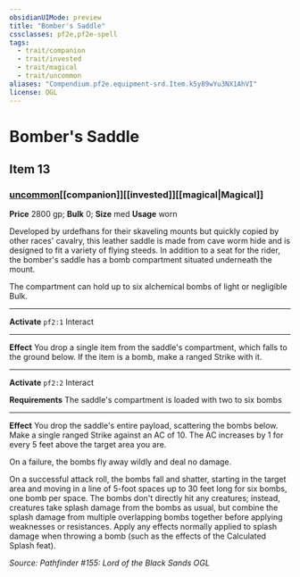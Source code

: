 ```yaml
---
obsidianUIMode: preview
title: "Bomber's Saddle"
cssclasses: pf2e,pf2e-spell
tags:
  - trait/companion
  - trait/invested
  - trait/magical
  - trait/uncommon
aliases: "Compendium.pf2e.equipment-srd.Item.k5y89wYu3NX1AhVI"
license: OGL
---
```

# Bomber's Saddle
## Item 13
### [uncommon](uncommon.md "Uncommon Rarity Trait")[[companion]][[invested]][[magical|Magical]]


**Price** 2800 gp; 
**Bulk** 0; **Size** med
**Usage** worn

Developed by urdefhans for their skaveling mounts but quickly copied by other races' cavalry, this leather saddle is made from cave worm hide and is designed to fit a variety of flying steeds. In addition to a seat for the rider, the bomber's saddle has a bomb compartment situated underneath the mount.

The compartment can hold up to six alchemical bombs of light or negligible Bulk.

* * *

**Activate** `pf2:1` Interact

* * *

**Effect** You drop a single item from the saddle's compartment, which falls to the ground below. If the item is a bomb, make a ranged Strike with it.

* * *

**Activate** `pf2:2` Interact

**Requirements** The saddle's compartment is loaded with two to six bombs

* * *

**Effect** You drop the saddle's entire payload, scattering the bombs below. Make a single ranged Strike against an AC of 10. The AC increases by 1 for every 5 feet above the target area you are.

On a failure, the bombs fly away wildly and deal no damage.

On a successful attack roll, the bombs fall and shatter, starting in the target area and moving in a line of 5-foot spaces up to 30 feet long for six bombs, one bomb per space. The bombs don't directly hit any creatures; instead, creatures take splash damage from the bombs as usual, but combine the splash damage from multiple overlapping bombs together before applying weaknesses or resistances. Apply any effects normally applied to splash damage when throwing a bomb (such as the effects of the Calculated Splash feat).

*Source: Pathfinder #155: Lord of the Black Sands*
*OGL*